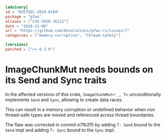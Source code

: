 ```toml
[advisory]
id = "RUSTSEC-2020-0104"
package = "gfwx"
aliases = ["CVE-2020-36211"]
date = "2020-12-08"
url = "https://github.com/Devolutions/gfwx-rs/issues/7"
categories = ["memory-corruption", "thread-safety"]

[versions]
patched = [">= 0.3.0"]
```

# ImageChunkMut needs bounds on its Send and Sync traits

In the affected versions of this crate, `ImageChunkMut<'_, T>` unconditionally implements `Send` and `Sync`, allowing to create data races.

This can result in a memory corruption or undefined behavior when non thread-safe types are moved and referenced across thread boundaries.

The flaw was corrected in commit e7fb2f5 by adding `T: Send` bound to the `Send` impl and adding `T: Sync` bound to the `Sync` impl.
